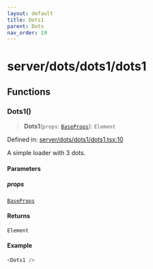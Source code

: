 ```yaml
---
layout: default
title: Dots1
parent: Dots
nav_order: 19
---
```

# server/dots/dots1/dots1

## Functions

### Dots1()

> **Dots1**(`props`: [`BaseProps`](../../common/base/base.md#baseprops)): `Element`

Defined in: [server/dots/dots1/dots1.tsx:10](https://github.com/react18-tools/turborepo-template/blob/fbde438a2b2686210f71769f2eb7c06f02784693/lib/src/server/dots/dots1/dots1.tsx#L10)

A simple loader with 3 dots.

#### Parameters

##### props

[`BaseProps`](../../common/base/base.md#baseprops)

#### Returns

`Element`

#### Example

```ts
<Dots1 />
```
